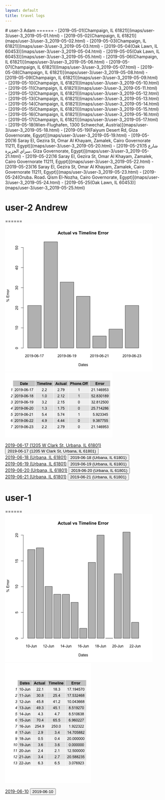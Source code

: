 ```yaml
---
layout: default
title: travel logs
---
```

<script type="text/javascript" src="https://code.jquery.com/jquery-3.4.0.min.js"></script>
<script src="https://apis.google.com/js/platform.js" async defer></script>
<script src="./helper.js"></script>

<meta name="google-signin-client_id" content="1060905353346-b38npddv13apf43pfdoin6cbht953j20.apps.googleusercontent.com">
<div class="g-signin2" data-onsuccess="onSignIn">
# user-3 Adam
======
- [2019-05-01(Champaign, IL 61821)](maps/user-3/user-3_2019-05-01.html)
- [2019-05-02(Champaign, IL 61821)](maps/user-3/user-3_2019-05-02.html)
- [2019-05-03(Champaign, IL 61821)](maps/user-3/user-3_2019-05-03.html)
- [2019-05-04(Oak Lawn, IL 60453)](maps/user-3/user-3_2019-05-04.html)
- [2019-05-05(Oak Lawn, IL 60453)](maps/user-3/user-3_2019-05-05.html)
- [2019-05-06(Champaign, IL 61821)](maps/user-3/user-3_2019-05-06.html)
- [2019-05-07(Champaign, IL 61821)](maps/user-3/user-3_2019-05-07.html)
- [2019-05-08(Champaign, IL 61821)](maps/user-3/user-3_2019-05-08.html)
- [2019-05-09(Champaign, IL 61821)](maps/user-3/user-3_2019-05-09.html)
- [2019-05-10(Champaign, IL 61821)](maps/user-3/user-3_2019-05-10.html)
- [2019-05-11(Champaign, IL 61821)](maps/user-3/user-3_2019-05-11.html)
- [2019-05-12(Champaign, IL 61821)](maps/user-3/user-3_2019-05-12.html)
- [2019-05-13(Champaign, IL 61821)](maps/user-3/user-3_2019-05-13.html)
- [2019-05-14(Champaign, IL 61821)](maps/user-3/user-3_2019-05-14.html)
- [2019-05-15(Champaign, IL 61821)](maps/user-3/user-3_2019-05-15.html)
- [2019-05-16(Champaign, IL 61821)](maps/user-3/user-3_2019-05-16.html)
- [2019-05-17(Champaign, IL 61821)](maps/user-3/user-3_2019-05-17.html)
- [2019-05-18(Wien-Flughafen, 1300 Schwechat, Austria)](maps/user-3/user-3_2019-05-18.html)
- [2019-05-19(Faiyum Desert Rd, Giza Governorate, Egypt)](maps/user-3/user-3_2019-05-19.html)
- [019-05-20(16 Saray El, Gezira St, Omar Al Khayam, Zamalek, Cairo Governorate 11211, Egypt)](maps/user-3/user-3_2019-05-20.html)
- [2019-05-21(15 شارع سراي الجزيرة، Giza Governorate, Egypt)](maps/user-3/user-3_2019-05-21.html)
- [2019-05-22(16 Saray El, Gezira St, Omar Al Khayam, Zamalek, Cairo Governorate 11211, Egypt)](maps/user-3/user-3_2019-05-22.html)
- [2019-05-23(16 Saray El, Gezira St, Omar Al Khayam, Zamalek, Cairo Governorate 11211, Egypt)](maps/user-3/user-3_2019-05-23.html)
- [2019-05-24(Oruba، Road، Qism El-Nozha, Cairo Governorate, Egypt)](maps/user-3/user-3_2019-05-24.html)
- [2019-05-25(Oak Lawn, IL 60453)](maps/user-3/user-3_2019-05-25.html)

# user-2 Andrew
======
![bar_chart](R_Graphs/user-2/user-2_bar_chart.png)
![table](R_Graphs/user-2/user-2_table.png)

<div class="link"><a href="maps/user-2/user-2_2019-06-17.html">2019-06-17 (1205 W Clark St, Urbana, IL 61801)</a>
    <button value="div_2_0" onclick="toggle(this.value)">2019-06-17 (1205 W Clark St, Urbana, IL 61801)</button>
    <div id="div_2_0" style="display:none">
    <iframe src="maps/user-2/user-2_2019-06-17.html" height="700" width="700"></iframe>
    <img src="actual_maps/user-2/actual_6:17:19.png" height="700" width="700">
    </div>
</div>
<div class="link"><a href="maps/user-2/user-2_2019-06-18.html">2019-06-18 (Urbana, IL 61801)</a>
    <button value="div_2_1" onclick="toggle(this.value)">2019-06-18 (Urbana, IL 61801)</button>
    <div id="div_2_1" style="display:none">
    <iframe src="maps/user-2/user-2_2019-06-18.html" height="700" width="700"></iframe>
    <img src="actual_maps/user-2/actual_6:18:19.png" height="700" width="700">
    </div>
</div>
<div class="link"><a href="maps/user-2/user-2_2019-06-19.html">2019-06-19 (Urbana, IL 61801)</a>
    <button value="div_2_2" onclick="toggle(this.value)">2019-06-19 (Urbana, IL 61801)</button>
    <div id="div_2_2" style="display:none">
    <iframe src="maps/user-2/user-2_2019-06-19.html" height="700" width="700"></iframe>
    <img src="actual_maps/user-2/actual_6:19:19.png" height="700" width="700">
    </div>
</div>
<div class="link"><a href="maps/user-2/user-2_2019-06-20.html">2019-06-20 (Urbana, IL 61801)</a>
    <button value="div_2_3" onclick="toggle(this.value)">2019-06-20 (Urbana, IL 61801)</button>
    <div id="div_2_3" style="display:none">
    <iframe src="maps/user-2/user-2_2019-06-20.html" height="700" width="700"></iframe>
    <img src="actual_maps/user-2/actual_6:20:19.png" height="700" width="700">
    </div>
</div>
<div class="link"><a href="maps/user-2/user-2_2019-06-21.html">2019-06-21 (Urbana, IL 61801)</a>
    <button value="div_2_4" onclick="toggle(this.value)">2019-06-21 (Urbana, IL 61801)</button>
    <div id="div_2_4" style="display:none">
    <iframe src="maps/user-2/user-2_2019-06-21.html" height="700" width="700"></iframe>
    <img src="actual_maps/user-2/actual_6:21:19.png" height="700" width="700">
    </div>
</div>

# user-1
======
![bar_chart](R_Graphs/user-1/user-1_bar_chart.png)
![table](R_Graphs/user-1/user-1_table.png)

<div class="link"><a href="maps/user-1/user-1_2019-06-10.html">2019-06-10</a>
    <button value="div_1_0" onclick="toggle(this.value)">2019-06-10</button>
    <div id="div_1_0" style="display:none">
    <iframe src="maps/user-1/user-1_2019-06-10.html" height="700" width="700"></iframe>
    ![actual](actual_maps/user-1/actual_6:10:19.png =700x700)
    </div>
</div>
